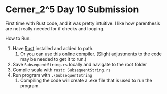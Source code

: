 # Cerner_2^5 Day 10 Submission

First time with Rust code, and it was pretty intuitive. I like how parenthesis are not really needed for if checks and looping.

How to Run:

1.  Have [Rust](https://doc.rust-lang.org/book/ch01-01-installation.html) installed and added to path.
    1.  Or you can use [this online compiler](https://play.rust-lang.org/). (Slight adjustments to the code may be needed to get it to run.)
2.  Save `SubsequentString.rs` locally and navigate to the root folder
3.  Compile scala with `rustc SubsequentString.rs`
4.  Run program with `.\SubsequentString`
    1.  Compiling the code will create a .exe file that is used to run the program.
